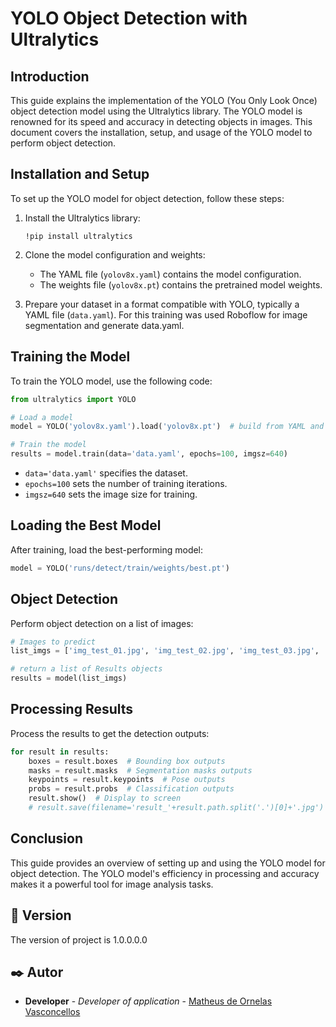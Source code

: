 
# YOLO Object Detection with Ultralytics

## Introduction
This guide explains the implementation of the YOLO (You Only Look Once) object detection model using the Ultralytics library. The YOLO model is renowned for its speed and accuracy in detecting objects in images. This document covers the installation, setup, and usage of the YOLO model to perform object detection.

## Installation and Setup
To set up the YOLO model for object detection, follow these steps:

1. Install the Ultralytics library:
   ```
   !pip install ultralytics
   ```

2. Clone the model configuration and weights:
   - The YAML file (`yolov8x.yaml`) contains the model configuration.
   - The weights file (`yolov8x.pt`) contains the pretrained model weights.

3. Prepare your dataset in a format compatible with YOLO, typically a YAML file (`data.yaml`). For this training was used Roboflow for image segmentation and generate data.yaml.

## Training the Model
To train the YOLO model, use the following code:
```python
from ultralytics import YOLO

# Load a model
model = YOLO('yolov8x.yaml').load('yolov8x.pt')  # build from YAML and transfer weights

# Train the model
results = model.train(data='data.yaml', epochs=100, imgsz=640)
```
- `data='data.yaml'` specifies the dataset.
- `epochs=100` sets the number of training iterations.
- `imgsz=640` sets the image size for training.

## Loading the Best Model
After training, load the best-performing model:
```python
model = YOLO('runs/detect/train/weights/best.pt')
```

## Object Detection
Perform object detection on a list of images:
```python
# Images to predict
list_imgs = ['img_test_01.jpg', 'img_test_02.jpg', 'img_test_03.jpg', 'img_test_04.jpg']

# return a list of Results objects
results = model(list_imgs)  
```

## Processing Results
Process the results to get the detection outputs:
```python
for result in results:
    boxes = result.boxes  # Bounding box outputs
    masks = result.masks  # Segmentation masks outputs
    keypoints = result.keypoints  # Pose outputs
    probs = result.probs  # Classification outputs
    result.show()  # Display to screen
    # result.save(filename='result_'+result.path.split('.')[0]+'.jpg')  # Save to disk
```

## Conclusion
This guide provides an overview of setting up and using the YOLO model for object detection. The YOLO model's efficiency in processing and accuracy makes it a powerful tool for image analysis tasks.


## 📌 Version
The version of project is 1.0.0.0.0

## ✒️ Autor
* **Developer** - *Developer of application* - [Matheus de Ornelas Vasconcellos](https://github.com/MatheusOrnelas)
